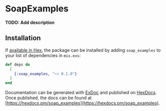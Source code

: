# SoapExamples

**TODO: Add description**

## Installation

If [available in Hex](https://hex.pm/docs/publish), the package can be installed
by adding `soap_examples` to your list of dependencies in `mix.exs`:

```elixir
def deps do
  [
    {:soap_examples, "~> 0.1.0"}
  ]
end
```

Documentation can be generated with [ExDoc](https://github.com/elixir-lang/ex_doc)
and published on [HexDocs](https://hexdocs.pm). Once published, the docs can
be found at [https://hexdocs.pm/soap_examples](https://hexdocs.pm/soap_examples).

